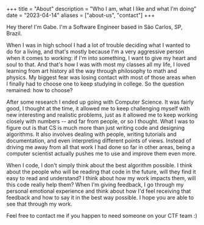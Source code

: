 +++
title = "About"
description = "Who I am, what I like and what I'm doing"
date = "2023-04-14"
aliases = ["about-us", "contact"]
+++

Hey there! I'm Gabe. I'm a Software Engineer based in São Carlos, SP, Brazil.

When I was in high school I had a lot of trouble deciding what I wanted to do for a living, and that's mostly because I'm a very aggressive person when it comes to working: if I'm into something, I want to give my heart and soul to that. And that's how I was with most my classes all my life, I loved learning from art history all the way through philosophy to math and physics. My biggest fear was losing contact with most of those areas when I finally had to choose one to keep studying in college. So the question remained: how to choose?

After some research I ended up going with Computer Science. It was fairly good, I thought at the time, it allowed me to keep challenging myself with new interesting and realistic problems, just as it allowed me to keep working closely with numbers -- and far from people, or so I thought. What I was to figure out is that CS is much more than just writing code and designing algorithms. It also involves dealing with people, writing tutorials and documentation, and even interpreting different points of views. Instead of driving me away from all that work I had done so far in other areas, being a computer scientist actually pushes me to use and improve them even more.

When I code, I don't simply think about the best algorithm possible. I think about the people who will be reading that code in the future, will they find it easy to read and understand? I think about how my work impacts them, will this code really help them? When I'm giving feedback, I go through my personal emotional experience and think about how I'd feel receiving that feedback and how to say it in the best way possible. I hope you are able to see that through my work.

Feel free to contact me if you happen to need someone on your CTF team :)

